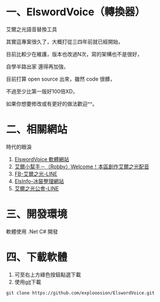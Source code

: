 # 一、ElswordVoice（轉換器）
艾爾之光語音替換工具

其實這專案很久了，大概打從三四年前就已經開始，  

目前比較少在維護，版本也改過N次，寫的架構也不是很好，  

自學半路出家 還得再加強， 

目前打算 open source 出來，雖然 code 很髒，

不過至少比第一版好100倍XD，  

如果你想要修改或有更好的做法歡迎^^。    
　　
# 二、相關網站　　
時代的眼淚
1. [ElswordVoice 軟體網站](http://elsinfo.clouds.twgogo.org/download.html)
2. [艾爾小幫手－（Robby）Welcome！本區創作艾爾之光配音](http://ta7382.pixnet.net/blog)
3. [FB-艾爾之光-LINE](https://www.facebook.com/LINEC8763/) 
4. [ElsInfo-冰裝整理網站](http://elsinfo.clouds.twgogo.org/)  
5. [艾爾之光公會-LINE](http://elsline.web.fc2.com/)
  
# 三、開發環境　　
軟體使用 .Net C# 開發  
  
# 四、下載軟體　　
1. 可至右上方綠色按鈕點選下載
2. 使用[git](https://git-scm.com/)下載
```
git clone https://github.com/explooosion/ElswordVoice.git  
```
　
 
